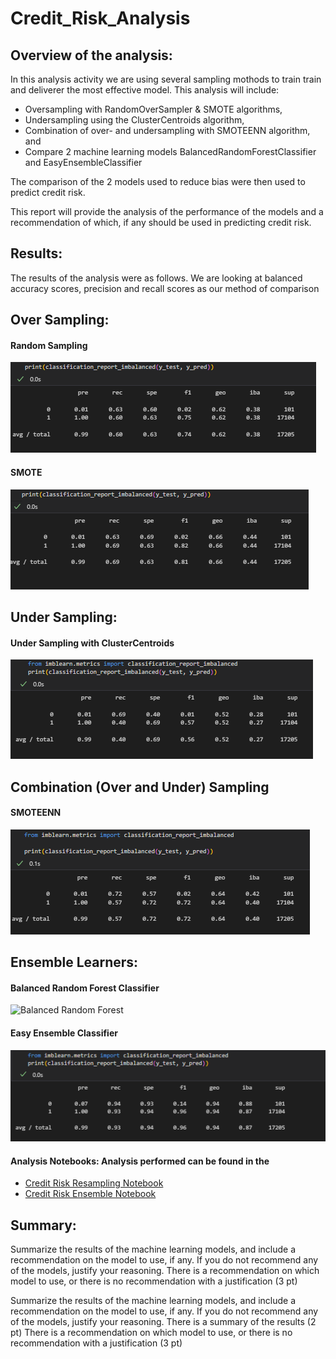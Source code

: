 # Credit_Risk_Analysis

## Overview of the analysis: 
In this analysis activity we are using several sampling mothods to train train and deliverer the most effective model. This analysis will include:
* Oversampling with RandomOverSampler & SMOTE algorithms,
* Undersampling using the ClusterCentroids algorithm,
* Combination of over- and undersampling with SMOTEENN algorithm, and 
* Compare 2 machine learning models BalancedRandomForestClassifier and EasyEnsembleClassifier

The comparison of the 2 models used to reduce bias were then used to predict credit risk. 

This report will provide the analysis of the performance of the models and a recommendation of which, if any should be used in predicting credit risk.


## Results: 
The results of the analysis were as follows.  We are looking at balanced accuracy scores, precision and recall scores as our method of comparison


## Over Sampling:<br>
#### Random Sampling<br>

![Alt text](https://github.com/SusanFair/Credit_Risk_Analysis/blob/main/Resources/random_sampling.PNG)


#### SMOTE<br>

![Alt text](https://github.com/SusanFair/Credit_Risk_Analysis/blob/main/Resources/SMOTE.PNG)

## Under Sampling:<br>
#### Under Sampling with ClusterCentroids<br>

![ClusterCentroids](https://github.com/SusanFair/Credit_Risk_Analysis/blob/main/Resources/under_sampling_ClusterCentroids.PNG)



## Combination (Over and Under) Sampling 
#### SMOTEENN<br>

![SMOOTEENN](https://github.com/SusanFair/Credit_Risk_Analysis/blob/main/Resources/smooteenn.PNG)

## Ensemble Learners: <br>
#### Balanced Random Forest Classifier
![Balanced Random Forest](https://github.com/SusanFair/Credit_Risk_Analysis/blob/main/Resources/balanced_randon_forest_imbalanced.PNG)



#### Easy Ensemble Classifier<br>
![Adaboost](https://github.com/SusanFair/Credit_Risk_Analysis/blob/main/Resources/easy_ensemble_adaboost.PNG)<br>

#### Analysis Notebooks: Analysis performed can be found in the 
* [Credit Risk Resampling Notebook](https://github.com/SusanFair/Credit_Risk_Analysis/blob/main/credit_risk_resampling.ipynb)
* [Credit Risk Ensemble Notebook](https://github.com/SusanFair/Credit_Risk_Analysis/blob/main/credit_risk_ensemble.ipynb)



## Summary: 
Summarize the results of the machine learning models, and include a recommendation on the model to use, if any. If you do not recommend any of the models, justify your reasoning. There is a recommendation on which model to use, or there is no recommendation with a justification (3 pt)

 Summarize the results of the machine learning models, and include a recommendation on the model to use, if any. If you do not recommend any of the models, justify your reasoning.
There is a summary of the results (2 pt)
There is a recommendation on which model to use, or there is no recommendation with a justification (3 pt)